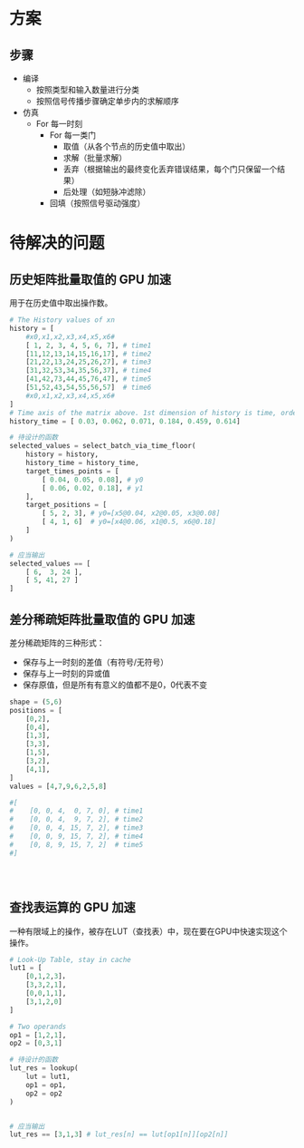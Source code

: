 # 方案

## 步骤
- 编译
  - 按照类型和输入数量进行分类
  - 按照信号传播步骤确定单步内的求解顺序
- 仿真
  - For 每一时刻
    - For 每一类门
      - 取值（从各个节点的历史值中取出）
      - 求解（批量求解）
      - 丢弃（根据输出的最终变化丢弃错误结果，每个门只保留一个结果）
      - 后处理（如短脉冲滤除）
    - 回填（按照信号驱动强度）

# 待解决的问题
## 历史矩阵批量取值的 GPU 加速
用于在历史值中取出操作数。

```python
# The History values of xn
history = [                 
    #x0,x1,x2,x3,x4,x5,x6#
    [ 1, 2, 3, 4, 5, 6, 7], # time1
    [11,12,13,14,15,16,17], # time2
    [21,22,13,24,25,26,27], # time3
    [31,32,53,34,35,56,37], # time4
    [41,42,73,44,45,76,47], # time5
    [51,52,43,54,55,56,57]  # time6
    #x0,x1,x2,x3,x4,x5,x6#
]
# Time axis of the matrix above. 1st dimension of history is time, ordered
history_time = [ 0.03, 0.062, 0.071, 0.184, 0.459, 0.614] 

# 待设计的函数
selected_values = select_batch_via_time_floor( 
    history = history,
    history_time = history_time,
    target_times_points = [
        [ 0.04, 0.05, 0.08], # y0
        [ 0.06, 0.02, 0.18], # y1
    ],
    target_positions = [
        [ 5, 2, 3], # y0=[x5@0.04, x2@0.05, x3@0.08]
        [ 4, 1, 6]  # y0=[x4@0.06, x1@0.5, x6@0.18]
    ]
)

# 应当输出
selected_values == [ 
    [ 6,  3, 24 ],
    [ 5, 41, 27 ]
]

```


## 差分稀疏矩阵批量取值的 GPU 加速
差分稀疏矩阵的三种形式：
- 保存与上一时刻的差值（有符号/无符号）
- 保存与上一时刻的异或值
- 保存原值，但是所有有意义的值都不是0，0代表不变

```python
shape = (5,6)
positions = [ 
    [0,2],
    [0,4],
    [1,3],
    [3,3],
    [1,5],
    [3,2],
    [4,1],
]
values = [4,7,9,6,2,5,8]

#[
#    [0, 0, 4,  0, 7, 0], # time1
#    [0, 0, 4,  9, 7, 2], # time2
#    [0, 0, 4, 15, 7, 2], # time3
#    [0, 0, 9, 15, 7, 2], # time4
#    [0, 8, 9, 15, 7, 2]  # time5
#]





```



## 查找表运算的 GPU 加速
一种有限域上的操作，被存在LUT（查找表）中，现在要在GPU中快速实现这个操作。
```python
# Look-Up Table, stay in cache
lut1 = [
    [0,1,2,3]，
    [3,3,2,1],
    [0,0,1,1],
    [3,1,2,0]
]

# Two operands
op1 = [1,2,1],
op2 = [0,3,1]

# 待设计的函数
lut_res = lookup(
    lut = lut1,
    op1 = op1,
    op2 = op2
)


# 应当输出
lut_res == [3,1,3] # lut_res[n] == lut[op1[n]][op2[n]]

```












